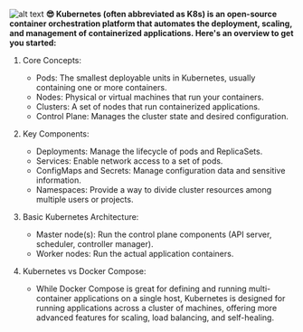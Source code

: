 ![alt text](https://miro.medium.com/v2/resize:fit:768/1*qlZdAgQdcC6BrE5ZdXeF_w.png)
**😎 Kubernetes (often abbreviated as K8s) is an open-source container orchestration platform that automates the deployment, scaling, and management of containerized applications. Here's an overview to get you started:**

1. Core Concepts:
    - Pods: The smallest deployable units in Kubernetes, usually containing one or more containers.
    - Nodes: Physical or virtual machines that run your containers.
    - Clusters: A set of nodes that run containerized applications.
    - Control Plane: Manages the cluster state and desired configuration.


2. Key Components:

    -   Deployments: Manage the lifecycle of pods and ReplicaSets.
    -  Services: Enable network access to a set of pods.
    - ConfigMaps and Secrets: Manage configuration data and sensitive information.
    - Namespaces: Provide a way to divide cluster resources among multiple users or projects.


3. Basic Kubernetes Architecture:

    - Master node(s): Run the control plane components (API server, scheduler, controller manager).
    - Worker nodes: Run the actual application containers.
4. Kubernetes vs Docker Compose:
    - While Docker Compose is great for defining and running multi-container applications on a single host, Kubernetes is designed for running applications across a cluster of machines, offering more advanced features for scaling, load balancing, and self-healing.